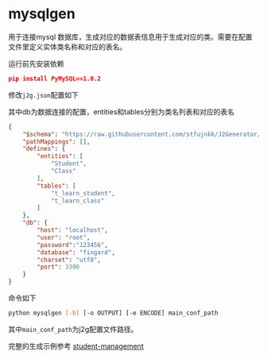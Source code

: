 # mysqlgen

用于连接mysql 数据库，生成对应的数据表信息用于生成对应的类。需要在配置文件里定义实体类名称和对应的表名。

运行前先安装依赖
```json
pip install PyMySQL==1.0.2
```


修改`j2g.json`配置如下

其中db为数据连接的配置，entities和tables分别为类名列表和对应的表名

```json
{
    "$schema": "https://raw.githubusercontent.com/stfujnkk/J2Generator/main/schema.json",
    "pathMappings": [],
    "defines": {
        "entities": [
            "Student",
            "Class"
        ],
        "tables": [
            "t_learn_student",
            "t_learn_class"
        ]
    },
    "db": {
        "host": "localhost",
        "user": "root",
        "password":"123456",
        "database": "fingard",
        "charset": "utf8",
        "port": 3306
    }
}
```

命令如下

```bash
python mysqlgen [-h] [-o OUTPUT] [-e ENCODE] main_conf_path
```

其中`main_conf_path`为j2g配置文件路径。

完整的生成示例参考 [student-management](../examples/student-management/student-management.md)
